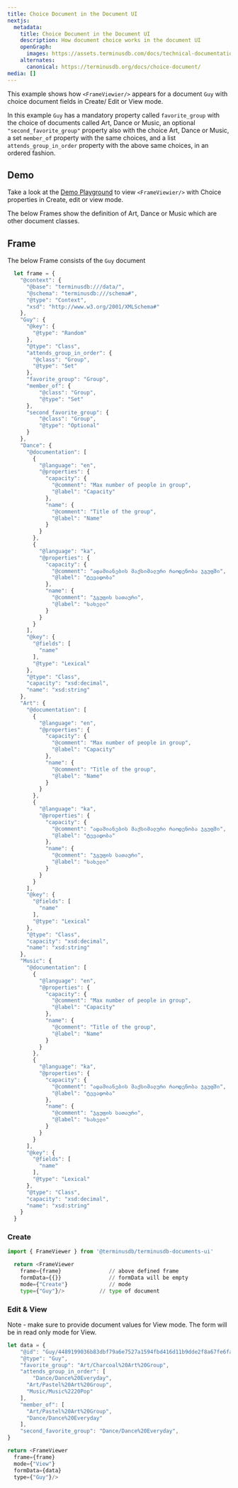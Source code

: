 ```yaml
---
title: Choice Document in the Document UI
nextjs:
  metadata:
    title: Choice Document in the Document UI
    description: How document choice works in the document UI
    openGraph:
      images: https://assets.terminusdb.com/docs/technical-documentation-terminuscms-og.png
    alternates:
      canonical: https://terminusdb.org/docs/choice-document/
media: []
---
```


This example shows how `<FrameViewier/>` appears for a document `Guy` with choice document fields in Create/ Edit or View mode.

In this example `Guy` has a mandatory property called `favorite_group` with the choice of documents called Art, Dance or Music, an optional `"second_favorite_group"` property also with the choice Art, Dance or Music, a set `member_of` property with the same choices, and a list `attends_group_in_order` property with the above same choices, in an ordered fashion.

## Demo

Take a look at the **[](https://documents-ui-playground.terminusdb.com/Choice%20Documents)**[Demo Playground](https://documents-ui-playground.terminusdb.com/Choice%20Documents) to view `<FrameViewier/>` with Choice properties in Create, edit or view mode.

The below Frames show the definition of Art, Dance or Music which are other document classes.

## Frame

The below Frame consists of the `Guy` document

```javascript
  let frame = {
    "@context": {
      "@base": "terminusdb:///data/",
      "@schema": "terminusdb:///schema#",
      "@type": "Context",
      "xsd": "http://www.w3.org/2001/XMLSchema#"
    },
    "Guy": {
      "@key": {
        "@type": "Random"
      },
      "@type": "Class", 
      "attends_group_in_order": {
        "@class": "Group",
        "@type": "Set"
      },
      "favorite_group": "Group",
      "member_of": {
          "@class": "Group",
          "@type": "Set"
      },
      "second_favorite_group": {
          "@class": "Group",
          "@type": "Optional"
      }
    },
    "Dance": {
      "@documentation": [
        {
          "@language": "en",
          "@properties": {
            "capacity": {
              "@comment": "Max number of people in group",
              "@label": "Capacity"
            },
            "name": {
              "@comment": "Title of the group",
              "@label": "Name"
            }
          }
        },
        {
          "@language": "ka",
          "@properties": {
            "capacity": {
              "@comment": "ადამიანების მაქსიმალური რაოდენობა ჯგუფში",
              "@label": "ტევადობა"
            },
            "name": {
              "@comment": "ჯგუფის სათაური",
              "@label": "სახელი"
            }
          }
        }
      ],
      "@key": {
        "@fields": [
          "name"
        ],
        "@type": "Lexical"
      },
      "@type": "Class",
      "capacity": "xsd:decimal",
      "name": "xsd:string"
    },
    "Art": {
      "@documentation": [
        {
          "@language": "en",
          "@properties": {
            "capacity": {
              "@comment": "Max number of people in group",
              "@label": "Capacity"
            },
            "name": {
              "@comment": "Title of the group",
              "@label": "Name"
            }
          }
        },
        {
          "@language": "ka",
          "@properties": {
            "capacity": {
              "@comment": "ადამიანების მაქსიმალური რაოდენობა ჯგუფში",
              "@label": "ტევადობა"
            },
            "name": {
              "@comment": "ჯგუფის სათაური",
              "@label": "სახელი"
            }
          }
        }
      ],
      "@key": {
        "@fields": [
          "name"
        ],
        "@type": "Lexical"
      },
      "@type": "Class",
      "capacity": "xsd:decimal",
      "name": "xsd:string"
    },
    "Music": {
      "@documentation": [
        {
          "@language": "en",
          "@properties": {
            "capacity": {
              "@comment": "Max number of people in group",
              "@label": "Capacity"
            },
            "name": {
              "@comment": "Title of the group",
              "@label": "Name"
            }
          }
        },
        {
          "@language": "ka",
          "@properties": {
            "capacity": {
              "@comment": "ადამიანების მაქსიმალური რაოდენობა ჯგუფში",
              "@label": "ტევადობა"
            },
            "name": {
              "@comment": "ჯგუფის სათაური",
              "@label": "სახელი"
            }
          }
        }
      ],
      "@key": {
        "@fields": [
          "name"
        ],
        "@type": "Lexical"
      },
      "@type": "Class",
      "capacity": "xsd:decimal",
      "name": "xsd:string"
    }
  }
```

### Create

```python
import { FrameViewer } from '@terminusdb/terminusdb-documents-ui'

  return <FrameViewer
    frame={frame}               // above defined frame          
    formData={{}}               // formData will be empty
    mode={"Create"}             // mode 
    type={"Guy"}/>           // type of document 
```

### Edit & View

Note - make sure to provide document values for View mode. The form will be in read only mode for View.

```javascript
let data = {
    "@id": "Guy/4489199036b83dbf79a6e7527a1594fbd416d11b9dde2f8a67fe6fa495dae433",
    "@type": "Guy",
    "favorite_group": "Art/Charcoal%20Art%20Group",
    "attends_group_in_order": [
        "Dance/Dance%20Everyday",
      "Art/Pastel%20Art%20Group",
      "Music/Music%2220Pop"
    ],
    "member_of": [
      "Art/Pastel%20Art%20Group",
      "Dance/Dance%20Everyday"
    ],
    "second_favorite_group": "Dance/Dance%20Everyday",
}

return <FrameViewer
  frame={frame}
  mode={"View"}
  formData={data}
  type={"Guy"}/>
```